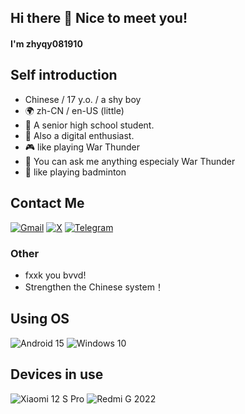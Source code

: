 ## Hi there 👋 Nice to meet you!

#### I'm zhyqy081910

## Self introduction
- Chinese / 17 y.o. / a shy boy
- 🌍 zh-CN / en-US (little) 
- 📖 A senior high school student.
- 📱 Also a digital enthusiast.
- 🎮 like playing War Thunder
- 💬 You can ask me anything especialy War Thunder
- 🏸 like playing badminton

## Contact Me
[![Gmail](https://img.shields.io/badge/Gmail-D14836?logo=gmail&logoColor=white)](mailto:dmdkj0@gmail.com)
[![X](https://img.shields.io/badge/X-%23000000.svg?logo=X&logoColor=white)](https://x.com/zhyqy081910)
[![Telegram](https://img.shields.io/badge/Telegram-2CA5E0?logo=telegram&logoColor=white)](https://t.me/zhyqy081910)


### Other
- fxxk you bvvd!
- Strengthen the Chinese system！

## Using OS
![Android 15](https://img.shields.io/badge/Android%2015-3DDC84?logo=android&logoColor=white)
![Windows 10](https://custom-icon-badges.demolab.com/badge/Windows%2010-0078D6?logo=windows10&logoColor=white)

## Devices in use

![Xiaomi 12 S Pro](https://img.shields.io/badge/Xiaomi%2012%20S%20Pro-ff6900?style=flat-square&logo=xiaomi&logoColor=ffffff)
![Redmi G 2022](https://img.shields.io/badge/Redmi%20G%202022-ff6900?style=flat-square&logo=xiaomi&logoColor=ffffff)
